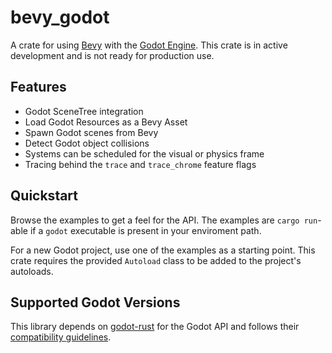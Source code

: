 # bevy_godot
A crate for using [Bevy](https://github.com/bevyengine/bevy) with the [Godot Engine](https://godotengine.org). This crate is in active development and is not ready for production use.

## Features
- Godot SceneTree integration
- Load Godot Resources as a Bevy Asset
- Spawn Godot scenes from Bevy
- Detect Godot object collisions
- Systems can be scheduled for the visual or physics frame
- Tracing behind the `trace` and `trace_chrome` feature flags

## Quickstart
Browse the examples to get a feel for the API. The examples are `cargo run`-able if a `godot` executable is present in your enviroment path.

For a new Godot project, use one of the examples as a starting point. This crate requires the provided `Autoload` class to be added to the project's autoloads.

## Supported Godot Versions
This library depends on [godot-rust](https://github.com/godot-rust/godot-rust) for the Godot API and follows their [compatibility guidelines](https://github.com/godot-rust/godot-rust#engine-compatibility).
